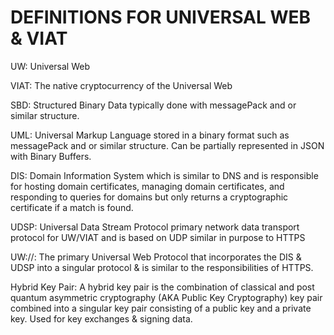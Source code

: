 # DEFINITIONS FOR UNIVERSAL WEB & VIAT

UW: Universal Web

VIAT: The native cryptocurrency of the Universal Web

SBD: Structured Binary Data typically done with messagePack and or similar structure.

UML: Universal Markup Language stored in a binary format such as messagePack and or similar structure. Can be partially represented in JSON with Binary Buffers.

DIS: Domain Information System which is similar to DNS and is responsible for hosting domain certificates, managing domain certificates, and responding to queries for domains but only returns a cryptographic certificate if a match is found.

UDSP: Universal Data Stream Protocol primary network data transport protocol for UW/VIAT and is based on UDP similar in purpose to HTTPS

UW://: The primary Universal Web Protocol that incorporates the DIS & UDSP into a singular protocol & is similar to the responsibilities of HTTPS.

Hybrid Key Pair: A hybrid key pair is the combination of classical and post quantum asymmetric cryptography (AKA Public Key Cryptography) key pair combined into a singular key pair consisting of a public key and a private key. Used for key exchanges & signing data.
